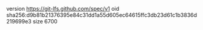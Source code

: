 version https://git-lfs.github.com/spec/v1
oid sha256:d9b81b21376395e84c31dd1a55d605ec64615ffc3db23d61c1b3836d219699e3
size 6700
